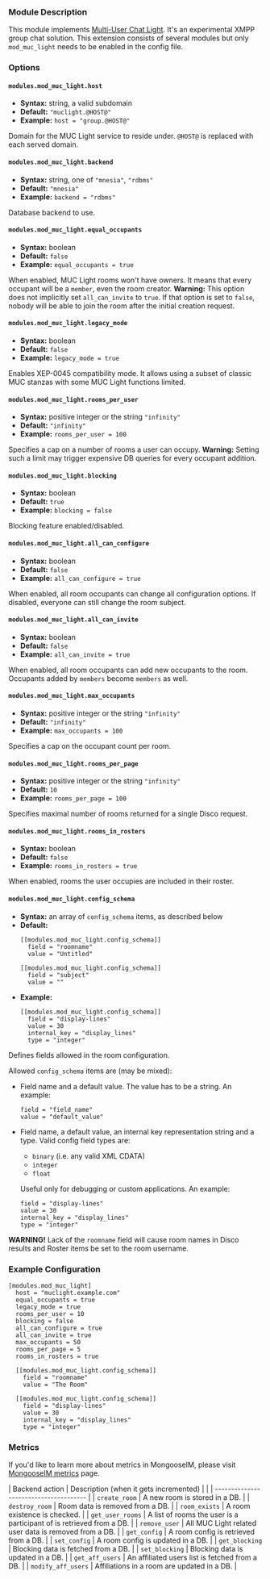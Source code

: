 ### Module Description

This module implements [Multi-User Chat Light](../open-extensions/muc_light.md).
It's an experimental XMPP group chat solution.
This extension consists of several modules but only `mod_muc_light` needs to be enabled in the config file.

### Options

#### `modules.mod_muc_light.host`
 * **Syntax:** string, a valid subdomain
 * **Default:** `"muclight.@HOST@"`
 * **Example:** `host = "group.@HOST@"`
 
Domain for the MUC Light service to reside under.
 `@HOST@` is replaced with each served domain.
 
#### `modules.mod_muc_light.backend`
  * **Syntax:** string, one of `"mnesia"`, `"rdbms"`
  * **Default:** `"mnesia"`
  * **Example:** `backend = "rdbms"`
 
Database backend to use. 

#### `modules.mod_muc_light.equal_occupants`
  * **Syntax:** boolean
  * **Default:** `false`
  * **Example:** `equal_occupants = true`
 
  When enabled, MUC Light rooms won't have owners. 
  It means that every occupant will be a `member`, even the room creator. 
 **Warning:** This option does not implicitly set `all_can_invite` to `true`. 
 If that option is set to `false`, nobody will be able to join the room after the initial creation request.

#### `modules.mod_muc_light.legacy_mode`
  * **Syntax:** boolean
  * **Default:** `false`
  * **Example:** `legacy_mode = true`
 
Enables XEP-0045 compatibility mode. 
It allows using a subset of classic MUC stanzas with some MUC Light functions limited.

#### `modules.mod_muc_light.rooms_per_user`
  * **Syntax:** positive integer or the string `"infinity"`
  * **Default:** `"infinity"`
  * **Example:** `rooms_per_user = 100`
  
  Specifies a cap on a number of rooms a user can occupy. 
 **Warning:** Setting such a limit may trigger expensive DB queries for every occupant addition.
 
#### `modules.mod_muc_light.blocking`
  * **Syntax:** boolean
  * **Default:** `true`
  * **Example:** `blocking = false`
 
Blocking feature enabled/disabled.

#### `modules.mod_muc_light.all_can_configure`
  * **Syntax:** boolean
  * **Default:** `false`
  * **Example:** `all_can_configure = true`
  
 When enabled, all room occupants can change all configuration options. 
 If disabled, everyone can still change the room subject.
 
#### `modules.mod_muc_light.all_can_invite`
  * **Syntax:** boolean
  * **Default:** `false`
  * **Example:** `all_can_invite = true`
 
When enabled, all room occupants can add new occupants to the room.
 Occupants added by `members` become `members` as well.
#### `modules.mod_muc_light.max_occupants` 
  * **Syntax:** positive integer or the string `"infinity"`
  * **Default:** `"infinity"`
  * **Example:** `max_occupants = 100`

Specifies a cap on the occupant count per room.

#### `modules.mod_muc_light.rooms_per_page`
  * **Syntax:** positive integer or the string `"infinity"`
  * **Default:** `10`
  * **Example:** `rooms_per_page = 100`
 
Specifies maximal number of rooms returned for a single Disco request.

#### `modules.mod_muc_light.rooms_in_rosters` 
  * **Syntax:** boolean
  * **Default:** `false`
  * **Example:** `rooms_in_rosters = true`

When enabled, rooms the user occupies are included in their roster.

#### `modules.mod_muc_light.config_schema`
  * **Syntax:** an array of `config_schema` items, as described below
  * **Default:** 
    ```
    [[modules.mod_muc_light.config_schema]] 
      field = "roomname"
      value = "Untitled"
    
    [[modules.mod_muc_light.config_schema]] 
      field = "subject"
      value = ""
    ```
  * **Example:** 
    ```
    [[modules.mod_muc_light.config_schema]] 
      field = "display-lines"
      value = 30
      internal_key = "display_lines"
      type = "integer"
    ```

 Defines fields allowed in the room configuration.
  
 Allowed `config_schema` items are (may be mixed):

* Field name and a default value. The value has to be a string. An example:
    ```
    field = "field_name"
    value = "default_value"
    ```
* Field name, a default value, an internal key representation string and a type.
Valid config field types are:

    * `binary` (i.e. any valid XML CDATA)
    * `integer`
    * `float`

    Useful only for debugging or custom applications. An example:
    ```
    field = "display-lines"
    value = 30
    internal_key = "display_lines"
    type = "integer"
    ```
**WARNING!** Lack of the `roomname` field will cause room names in Disco results and Roster items be set to the room username.


### Example Configuration

```
[modules.mod_muc_light]
  host = "muclight.example.com"
  equal_occupants = true
  legacy_mode = true
  rooms_per_user = 10
  blocking = false
  all_can_configure = true
  all_can_invite = true
  max_occupants = 50
  rooms_per_page = 5
  rooms_in_rosters = true
  
  [[modules.mod_muc_light.config_schema]] 
    field = "roomname"
    value = "The Room"
  
  [[modules.mod_muc_light.config_schema]] 
    field = "display-lines"
    value = 30
    internal_key = "display_lines"
    type = "integer"
```

### Metrics

If you'd like to learn more about metrics in MongooseIM, please visit [MongooseIM metrics](../operation-and-maintenance/Mongoose-metrics.md) page.

| Backend action | Description (when it gets incremented) |
| | -------------------------------------- |
| `create_room` | A new room is stored in a DB. |
| `destroy_room` | Room data is removed from a DB. |
| `room_exists` | A room existence is checked. |
| `get_user_rooms` | A list of rooms the user is a participant of is retrieved from a DB. |
| `remove_user` | All MUC Light related user data is removed from a DB. |
| `get_config` | A room config is retrieved from a DB. |
| `set_config` | A room config is updated in a DB. |
| `get_blocking` | Blocking data is fetched from a DB. |
| `set_blocking` | Blocking data is updated in a DB. |
| `get_aff_users` | An affiliated users list is fetched from a DB. |
| `modify_aff_users` | Affiliations in a room are updated in a DB. |
